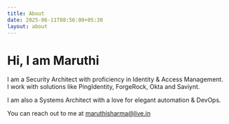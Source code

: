 ```yaml
---
title: About
date: 2025-06-11T08:56:00+05:30
layout: about
---
```

# Hi, I am Maruthi

I am a Security Architect with proficiency in Identity & Access Management. I work with solutions like PingIdentity, ForgeRock, Okta and Saviynt.

I am also a Systems Architect with a love for elegant automation & DevOps.

You can reach out to me at [maruthisharma@live.in](mailto:maruthisharma@live.in)